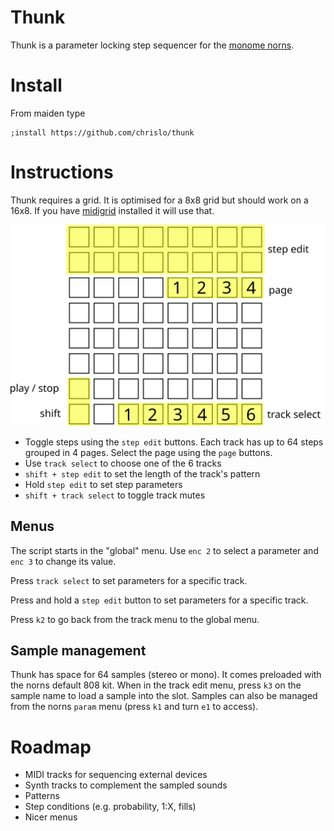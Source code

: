 # Thunk

Thunk is a parameter locking step sequencer for the [monome norns](https://monome.org/docs/norns/).

# Install

From maiden type

```
;install https://github.com/chrislo/thunk
```

# Instructions

Thunk requires a grid. It is optimised for a 8x8 grid but should work on a 16x8. If you have [midigrid](https://norns.community/en/authors/jaggednz/midigrid) installed it will use that.

![grid overview](img/grid.svg)

- Toggle steps using the `step edit` buttons. Each track has up to 64 steps grouped in 4 pages. Select the page using the `page` buttons.
- Use `track select` to choose one of the 6 tracks
- `shift + step edit` to set the length of the track's pattern
- Hold `step edit` to set step parameters
- `shift + track select` to toggle track mutes

## Menus

The script starts in the "global" menu. Use `enc 2` to select a parameter and `enc 3` to change its value.

Press `track select` to set parameters for a specific track.

Press and hold a `step edit` button to set parameters for a specific track.

Press `k2` to go back from the track menu to the global menu.

## Sample management

Thunk has space for 64 samples (stereo or mono). It comes preloaded with the norns default 808 kit. When in the track edit menu, press `k3` on the sample name to load a sample into the slot. Samples can also be managed from the norns `param` menu (press `k1` and turn `e1` to access).

# Roadmap

- MIDI tracks for sequencing external devices
- Synth tracks to complement the sampled sounds
- Patterns
- Step conditions (e.g. probability, 1:X, fills)
- Nicer menus
